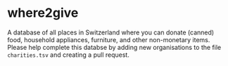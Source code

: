 # where2give
A database of all places in Switzerland where you can donate (canned) food,  household appliances, furniture, and other non-monetary items. Please help complete this databse by adding new organisations to the file `charities.tsv` and creating a pull request.
